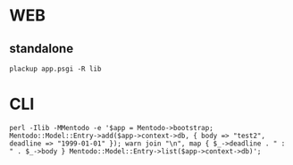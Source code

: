 # WEB

## standalone

    plackup app.psgi -R lib

# CLI

    perl -Ilib -MMentodo -e '$app = Mentodo->bootstrap; Mentodo::Model::Entry->add($app->context->db, { body => "test2", deadline => "1999-01-01" }); warn join "\n", map { $_->deadline . " : " . $_->body } Mentodo::Model::Entry->list($app->context->db)';
